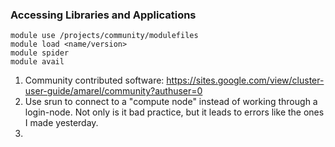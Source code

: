 ### Accessing Libraries and Applications

```terminal
module use /projects/community/modulefiles
module load <name/version>
module spider
module avail
```

1. Community contributed software: https://sites.google.com/view/cluster-user-guide/amarel/community?authuser=0
2. Use srun to connect to a "compute node" instead of working through a login-node. Not only is it bad  practice, but it leads to errors like the ones I made yesterday.
3. 